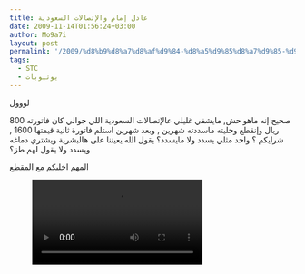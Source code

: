 ```yaml
---
title: عادل إمام والإتصالات السعودية
date: 2009-11-14T01:56:24+03:00
author: Mo9a7i
layout: post
permalink: '/2009/%d8%b9%d8%a7%d8%af%d9%84-%d8%a5%d9%85%d8%a7%d9%85-%d9%88%d8%a7%d9%84%d8%a5%d8%aa%d8%b5%d8%a7%d9%84%d8%a7%d8%aa-%d8%a7%d9%84%d8%b3%d8%b9%d9%88%d8%af%d9%8a%d8%a9/'
tags:
  - STC
  - يوتيوبات
---
```

لووول

صحيح إنه ماهو حش, مايشفي غليلي عالإتصالات السعودية اللي جوالي كان فاتورته 800 ريال وإنقطع وخليته ماسددته شهرين , وبعد شهرين استلم فاتورة ثانية قيمتها 1600 , شرايكم ؟ واحد مثلي يسدد ولا مايسدد؟
يقول الله يعيننا على هالبشرية ويشتري دماغه ويسدد ولا يقول لهم طز؟

المهم اخليكم مع المقطع

<figure class="video_container">
  <video controls="true" allowfullscreen="true">
    <source src="assets/files/2009/11/3adelSTC.WMV" type="video/x-ms-wmv">
  </video>
</figure>
